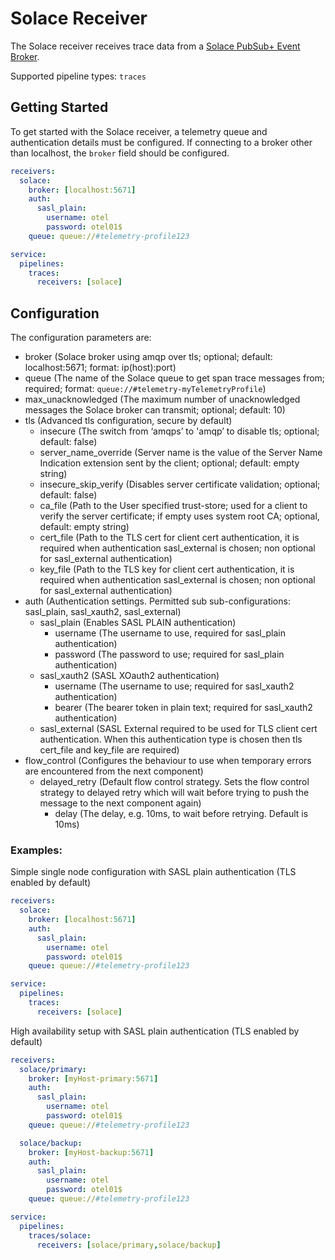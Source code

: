 # Solace Receiver

The Solace receiver receives trace data from a [Solace PubSub+ Event Broker](https://solace.com/products/event-broker/).

Supported pipeline types: `traces`

## Getting Started
To get started with the Solace receiver, a telemetry queue and authentication details must be configured. If connecting to a broker other than localhost, the `broker` field should be configured.
```yaml
receivers:
  solace:
    broker: [localhost:5671]
    auth:
      sasl_plain:
        username: otel
        password: otel01$
    queue: queue://#telemetry-profile123

service:
  pipelines:
    traces:
      receivers: [solace]
```

## Configuration
The configuration parameters are:

- broker (Solace broker using amqp over tls; optional; default: localhost:5671; format: ip(host):port)
- queue (The name of the Solace queue to get span trace messages from; required; format: `queue://#telemetry-myTelemetryProfile`)
- max_unacknowledged (The maximum number of unacknowledged messages the Solace broker can transmit; optional; default: 10)
- tls (Advanced tls configuration, secure by default)
  - insecure (The switch from ‘amqps’ to 'amqp’ to disable tls; optional; default: false)
  - server_name_override (Server name is the value of the Server Name Indication extension sent by the client; optional; default: empty string)
  - insecure_skip_verify (Disables server certificate validation; optional; default: false)
  - ca_file (Path to the User specified trust-store; used for a client to verify the server certificate; if empty uses system root CA; optional, default: empty string)
  - cert_file (Path to the TLS cert for client cert authentication, it is required when authentication sasl_external is chosen; non optional for sasl_external authentication)
  - key_file (Path to the TLS key for client cert authentication, it is required when authentication sasl_external is chosen; non optional for sasl_external authentication)
- auth (Authentication settings. Permitted sub sub-configurations: sasl_plain, sasl_xauth2, sasl_external)
  - sasl_plain (Enables SASL PLAIN authentication)
    - username (The username to use, required for sasl_plain authentication)
    - password (The password to use; required for sasl_plain authentication)
  - sasl_xauth2 (SASL XOauth2 authentication)
    - username (The username to use; required for sasl_xauth2 authentication)
    - bearer (The bearer token in plain text; required for sasl_xauth2 authentication)
  - sasl_external (SASL External required to be used for TLS client cert authentication. When this authentication type is chosen then tls cert_file and key_file are required)
- flow_control (Configures the behaviour to use when temporary errors are encountered from the next component)
  - delayed_retry (Default flow control strategy. Sets the flow control strategy to delayed retry which will wait before trying to push the message to the next component again)
    - delay (The delay, e.g. 10ms, to wait before retrying. Default is 10ms)

### Examples:
Simple single node configuration with SASL plain authentication (TLS enabled by default)

```yaml
receivers:
  solace:
    broker: [localhost:5671]
    auth:
      sasl_plain:
        username: otel
        password: otel01$
    queue: queue://#telemetry-profile123

service:
  pipelines:
    traces:
      receivers: [solace]
```

High availability  setup with SASL plain authentication (TLS enabled by default)
```yaml
receivers:
  solace/primary:
    broker: [myHost-primary:5671]
    auth:
      sasl_plain:
        username: otel
        password: otel01$
    queue: queue://#telemetry-profile123

  solace/backup:
    broker: [myHost-backup:5671]
    auth:
      sasl_plain:
        username: otel
        password: otel01$
    queue: queue://#telemetry-profile123

service:
  pipelines:
    traces/solace:
      receivers: [solace/primary,solace/backup]
```